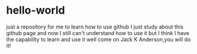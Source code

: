# hello-world
just a repository for me to learn how to use github
I just study about this github page and now I still can't understand how to use it
but I think I have the capability to learn and use it well
come on Jack K Anderson,you will do it!
